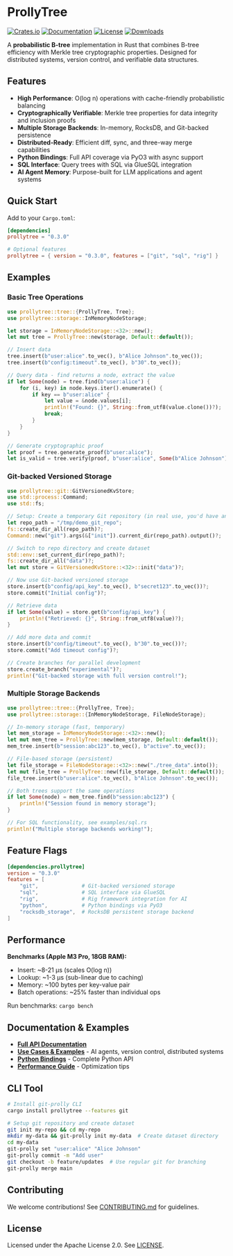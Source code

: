 # ProllyTree

[![Crates.io](https://img.shields.io/crates/v/prollytree.svg)](https://crates.io/crates/prollytree)
[![Documentation](https://docs.rs/prollytree/badge.svg)](https://docs.rs/prollytree)
[![License](https://img.shields.io/crates/l/prollytree.svg)](https://github.com/yourusername/prollytree/blob/main/LICENSE)
[![Downloads](https://img.shields.io/crates/d/prollytree.svg)](https://crates.io/crates/prollytree)

A **probabilistic B-tree** implementation in Rust that combines B-tree efficiency with Merkle tree cryptographic properties. Designed for distributed systems, version control, and verifiable data structures.

## Features

- **High Performance**: O(log n) operations with cache-friendly probabilistic balancing
- **Cryptographically Verifiable**: Merkle tree properties for data integrity and inclusion proofs
- **Multiple Storage Backends**: In-memory, RocksDB, and Git-backed persistence
- **Distributed-Ready**: Efficient diff, sync, and three-way merge capabilities
- **Python Bindings**: Full API coverage via PyO3 with async support
- **SQL Interface**: Query trees with SQL via GlueSQL integration
- **AI Agent Memory**: Purpose-built for LLM applications and agent systems

## Quick Start

Add to your `Cargo.toml`:

```toml
[dependencies]
prollytree = "0.3.0"

# Optional features
prollytree = { version = "0.3.0", features = ["git", "sql", "rig"] }
```

## Examples

### Basic Tree Operations

```rust
use prollytree::tree::{ProllyTree, Tree};
use prollytree::storage::InMemoryNodeStorage;

let storage = InMemoryNodeStorage::<32>::new();
let mut tree = ProllyTree::new(storage, Default::default());

// Insert data
tree.insert(b"user:alice".to_vec(), b"Alice Johnson".to_vec());
tree.insert(b"config:timeout".to_vec(), b"30".to_vec());

// Query data - find returns a node, extract the value
if let Some(node) = tree.find(b"user:alice") {
    for (i, key) in node.keys.iter().enumerate() {
        if key == b"user:alice" {
            let value = &node.values[i];
            println!("Found: {}", String::from_utf8(value.clone())?);
            break;
        }
    }
}

// Generate cryptographic proof
let proof = tree.generate_proof(b"user:alice");
let is_valid = tree.verify(proof, b"user:alice", Some(b"Alice Johnson"));
```

### Git-backed Versioned Storage

```rust
use prollytree::git::GitVersionedKvStore;
use std::process::Command;
use std::fs;

// Setup: Create a temporary Git repository (in real use, you'd have an existing repo)
let repo_path = "/tmp/demo_git_repo";
fs::create_dir_all(repo_path)?;
Command::new("git").args(&["init"]).current_dir(repo_path).output()?;

// Switch to repo directory and create dataset
std::env::set_current_dir(repo_path)?;
fs::create_dir_all("data")?;
let mut store = GitVersionedKvStore::<32>::init("data")?;

// Now use Git-backed versioned storage
store.insert(b"config/api_key".to_vec(), b"secret123".to_vec())?;
store.commit("Initial config")?;

// Retrieve data
if let Some(value) = store.get(b"config/api_key") {
    println!("Retrieved: {}", String::from_utf8(value)?);
}

// Add more data and commit
store.insert(b"config/timeout".to_vec(), b"30".to_vec())?;
store.commit("Add timeout config")?;

// Create branches for parallel development
store.create_branch("experimental")?;
println!("Git-backed storage with full version control!");
```

### Multiple Storage Backends

```rust
use prollytree::tree::{ProllyTree, Tree};
use prollytree::storage::{InMemoryNodeStorage, FileNodeStorage};

// In-memory storage (fast, temporary)
let mem_storage = InMemoryNodeStorage::<32>::new();
let mut mem_tree = ProllyTree::new(mem_storage, Default::default());
mem_tree.insert(b"session:abc123".to_vec(), b"active".to_vec());

// File-based storage (persistent)
let file_storage = FileNodeStorage::<32>::new("./tree_data".into());
let mut file_tree = ProllyTree::new(file_storage, Default::default());
file_tree.insert(b"user:alice".to_vec(), b"Alice Johnson".to_vec());

// Both trees support the same operations
if let Some(node) = mem_tree.find(b"session:abc123") {
    println!("Session found in memory storage");
}

// For SQL functionality, see examples/sql.rs
println!("Multiple storage backends working!");
```

## Feature Flags

```toml
[dependencies.prollytree]
version = "0.3.0"
features = [
    "git",              # Git-backed versioned storage
    "sql",              # SQL interface via GlueSQL
    "rig",              # Rig framework integration for AI
    "python",           # Python bindings via PyO3
    "rocksdb_storage",  # RocksDB persistent storage backend
]
```

## Performance

**Benchmarks (Apple M3 Pro, 18GB RAM):**
- Insert: ~8-21 µs (scales O(log n))
- Lookup: ~1-3 µs (sub-linear due to caching)
- Memory: ~100 bytes per key-value pair
- Batch operations: ~25% faster than individual ops

Run benchmarks: `cargo bench`

## Documentation & Examples

- **[Full API Documentation](https://docs.rs/prollytree)**
- **[Use Cases & Examples](examples/README.md)** - AI agents, version control, distributed systems
- **[Python Bindings](python/README.md)** - Complete Python API
- **[Performance Guide](docs/performance.md)** - Optimization tips

## CLI Tool

```bash
# Install git-prolly CLI
cargo install prollytree --features git

# Setup git repository and create dataset
git init my-repo && cd my-repo
mkdir my-data && git-prolly init my-data  # Create dataset directory
cd my-data
git-prolly set "user:alice" "Alice Johnson"
git-prolly commit -m "Add user"
git checkout -b feature/updates  # Use regular git for branching
git-prolly merge main
```

## Contributing

We welcome contributions! See [CONTRIBUTING.md](CONTRIBUTING.md) for guidelines.

## License

Licensed under the Apache License 2.0. See [LICENSE](LICENSE).
